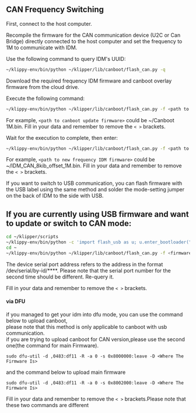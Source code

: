 ## CAN Frequency Switching

First, connect to the host computer.

Recompile the firmware for the CAN communication device (U2C or Can Bridge) directly connected to the host computer and set the frequency to 1M to communicate with IDM.

Use the following command to query IDM's UUID:
```bash
~/klippy-env/bin/python ~/klipper/lib/canboot/flash_can.py -q
```

Download the required frequency IDM firmware and canboot overlay firmware from the cloud drive.

Execute the following command:
```bash
~/klippy-env/bin/python ~/klipper/lib/canboot/flash_can.py -f <path to canboot update firmware> -u <UUID obtained>
```
For example, `<path to canboot update firmware>` could be ~/Canboot 1M.bin. Fill in your data and remember to remove the `< >` brackets.

Wait for the execution to complete, then enter:
```bash
~/klippy-env/bin/python ~/klipper/lib/canboot/flash_can.py -f <path to new frequency IDM firmware> -u <UUID obtained>
```
For example, `<path to new frequency IDM firmware>` could be ~/IDM_CAN_8kib_offset_1M.bin. Fill in your data and remember to remove the `< >` brackets.

If you want to switch to USB communication, you can flash firmware with the USB label using the same method and solder the mode-setting jumper on the back of IDM to the side with USB.

## If you are currently using USB firmware and want to update or switch to CAN mode:

```bash
cd ~/klipper/scripts 
~/klippy-env/bin/python -c 'import flash_usb as u; u.enter_bootloader("<your device serial port address>")'
cd ~
~/klippy-env/bin/python ~/klipper/lib/canboot/flash_can.py -f <firmware path> -d <your device serial port address>
```

The device serial port address refers to the address in the format /dev/serial/by-id/****. Please note that the serial port number for the second time should be different. Re-query it.

Fill in your data and remember to remove the `< >` brackets.
#### via DFU
if you managed to get your idm into dfu mode,
you can use the command below to upload canboot,  
please note that this method is only applicable to canboot with usb communication.  
if you are trying to upload canboot for CAN version,please use the second one(the command for main Firmware).  
```
sudo dfu-util -d ,0483:df11 -R -a 0 -s 0x8000000:leave -D <Where The Firmware Is>  
```
and the command below to upload main firmware
```
sudo dfu-util -d ,0483:df11 -R -a 0 -s 0x8002000:leave -D <Where The Firmware Is>
```
Fill in your data and remember to remove the `< >` brackets.Please note that these two commands are different